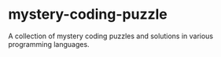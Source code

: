 # mystery-coding-puzzle
A collection of mystery coding puzzles and solutions in various programming languages.
